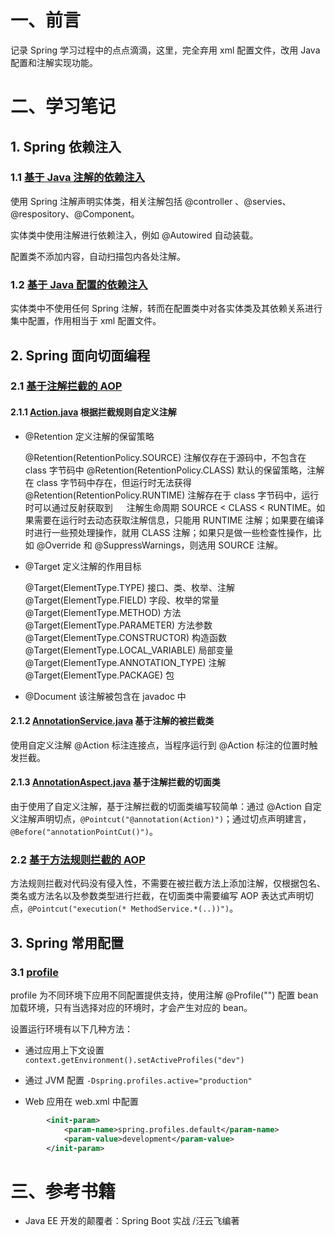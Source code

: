 # 一、前言

记录 Spring 学习过程中的点点滴滴，这里，完全弃用 xml 配置文件，改用 Java 配置和注解实现功能。

# 二、学习笔记

## 1. Spring 依赖注入

### 1.1 [基于 Java 注解的依赖注入](ioc/src/main/java/com/moonspirit/springlearning/ioc/annotationconfig/)

使用 Spring 注解声明实体类，相关注解包括 @controller 、@servies、@respository、@Component。

实体类中使用注解进行依赖注入，例如 @Autowired 自动装载。

配置类不添加内容，自动扫描包内各处注解。

### 1.2 [基于 Java 配置的依赖注入](ioc/src/main/java/com/moonspirit/springlearning/ioc/javaconfig/)

实体类中不使用任何 Spring 注解，转而在配置类中对各实体类及其依赖关系进行集中配置，作用相当于 xml 配置文件。

## 2. Spring 面向切面编程

### 2.1 [基于注解拦截的 AOP](aop/src/main/java/com/moonspirit/springlearning/aop/annotationaop/)

#### 2.1.1 [Action.java](aop/src/main/java/com/moonspirit/springlearning/aop/annotationaop/Action.java) 根据拦截规则自定义注解

- @Retention 定义注解的保留策略

  @Retention(RetentionPolicy.SOURCE)  注解仅存在于源码中，不包含在 class 字节码中
  @Retention(RetentionPolicy.CLASS)   默认的保留策略，注解在 class 字节码中存在，但运行时无法获得
  @Retention(RetentionPolicy.RUNTIME) 注解存在于 class 字节码中，运行时可以通过反射获取到
　
注解生命周期 SOURCE < CLASS < RUNTIME。如果需要在运行时去动态获取注解信息，只能用 RUNTIME 注解；如果要在编译时进行一些预处理操作，就用 CLASS 注解；如果只是做一些检查性操作，比如 @Override 和 @SuppressWarnings，则选用  SOURCE 注解。

- @Target 定义注解的作用目标

  @Target(ElementType.TYPE)             接口、类、枚举、注解
  @Target(ElementType.FIELD)            字段、枚举的常量
  @Target(ElementType.METHOD)           方法
  @Target(ElementType.PARAMETER)        方法参数
  @Target(ElementType.CONSTRUCTOR)      构造函数
  @Target(ElementType.LOCAL_VARIABLE)   局部变量
  @Target(ElementType.ANNOTATION_TYPE)  注解
  @Target(ElementType.PACKAGE)          包

- @Document 该注解被包含在 javadoc 中

#### 2.1.2 [AnnotationService.java](aop/src/main/java/com/moonspirit/springlearning/aop/annotationaop/AnnotationService.java) 基于注解的被拦截类

使用自定义注解 @Action 标注连接点，当程序运行到 @Action 标注的位置时触发拦截。

#### 2.1.3 [AnnotationAspect.java](aop/src/main/java/com/moonspirit/springlearning/aop/annotationaop/AnnotationAspect.java) 基于注解拦截的切面类

由于使用了自定义注解，基于注解拦截的切面类编写较简单：通过 @Action 自定义注解声明切点，`@Pointcut("@annotation(Action)")`；通过切点声明建言，`@Before("annotationPointCut()")`。

### 2.2 [基于方法规则拦截的 AOP](aop/src/main/java/com/moonspirit/springlearning/aop/methodaop/)

方法规则拦截对代码没有侵入性，不需要在被拦截方法上添加注解，仅根据包名、类名或方法名以及参数类型进行拦截，在切面类中需要编写 AOP 表达式声明切点，`@Pointcut("execution(* MethodService.*(..))")`。

## 3. Spring 常用配置

### 3.1 [profile](setting/src/main/java/com/moonspirit/springlearning/setting/profile/)

profile 为不同环境下应用不同配置提供支持，使用注解 @Profile("") 配置 bean 加载环境，只有当选择对应的环境时，才会产生对应的 bean。

设置运行环境有以下几种方法：

- 通过应用上下文设置 `context.getEnvironment().setActiveProfiles("dev")`

- 通过 JVM 配置 `-Dspring.profiles.active="production"`

- Web 应用在 web.xml 中配置

```xml
        <init-param>
            <param-name>spring.profiles.default</param-name>
            <param-value>development</param-value>
        </init-param>
```

# 三、参考书籍

- Java EE 开发的颠覆者：Spring Boot 实战 /汪云飞编著
